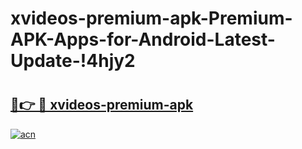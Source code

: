 # xvideos-premium-apk-Premium-APK-Apps-for-Android-Latest-Update-!4hjy2

# <h2><a href="https://34twtz.esa.edu.pl?title=xvideos-premium-apk&ref=4hjy2">🔗👉 🔴 xvideos-premium-apk</a></h2>

[![acn](https://github.com/user-attachments/assets/0f9c940e-d8b0-45ae-aac7-cd30a18b3e1c)](https://34twtz.esa.edu.pl?title=xvideos-premium-apk&ref=4hjy2)


